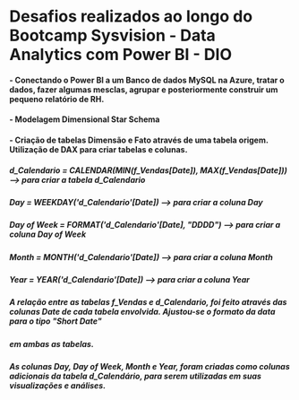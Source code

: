 # Desafios realizados ao longo do Bootcamp Sysvision - Data Analytics com Power BI - DIO

#### - Conectando o Power BI a um Banco de dados MySQL na Azure, tratar o dados, fazer algumas mesclas, agrupar e posteriormente construir um pequeno relatório de RH.
#### - Modelagem Dimensional Star Schema
#### - Criação de tabelas Dimensão e Fato através de uma tabela origem. Utilização de DAX para criar tabelas e colunas.
#####  d_Calendario = CALENDAR(MIN(f_Vendas[Date]), MAX(f_Vendas[Date])) --> para criar a tabela d_Calendario
#####  Day = WEEKDAY('d_Calendario'[Date]) --> para criar a coluna Day
#####  Day of Week = FORMAT('d_Calendario'[Date], "DDDD") --> para criar a coluna Day of Week
#####  Month = MONTH('d_Calendario'[Date]) --> para criar a coluna Month
#####  Year = YEAR('d_Calendario'[Date]) --> para criar a coluna Year

##### A relação entre as tabelas f_Vendas e d_Calendario, foi feito através das colunas Date de cada tabela envolvida. Ajustou-se o formato da data para o tipo "Short Date"
##### em ambas as tabelas.
##### As colunas Day, Day of Week, Month e Year, foram criadas como colunas adicionais da tabela d_Calendário, para serem utilizadas em suas visualizações e análises.
